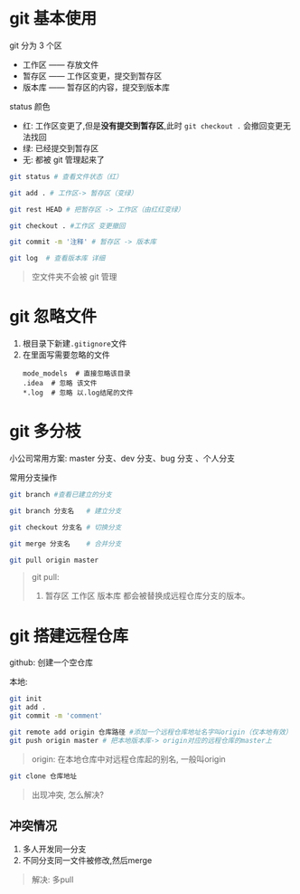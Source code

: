 # git 基本使用

git 分为 3 个区

- 工作区 —— 存放文件
- 暂存区 —— 工作区变更，提交到暂存区
- 版本库 —— 暂存区的内容，提交到版本库

<!-- more -->

status 颜色

- 红: 工作区变更了,但是**没有提交到暂存区**,此时 `git checkout .` 会撤回变更无法找回
- 绿: 已经提交到暂存区
- 无: 都被 git 管理起来了

```bash
git status # 查看文件状态（红）

git add . # 工作区-> 暂存区（变绿）

git rest HEAD # 把暂存区 -> 工作区（由红红变绿）

git checkout . #工作区 变更撤回
```

```bash
git commit -m '注释' # 暂存区 -> 版本库

git log  # 查看版本库 详细
```

> 空文件夹不会被 git 管理

# git 忽略文件

1. 根目录下新建`.gitignore`文件
2. 在里面写需要忽略的文件
   ```
   mode_models  # 直接忽略该目录
   .idea  # 忽略 该文件
   *.log  # 忽略 以.log结尾的文件
   ```

# git 多分枝

小公司常用方案: master 分支、dev 分支、bug 分支 、个人分支

常用分支操作

```bash
git branch #查看已建立的分支

git branch 分支名   # 建立分支

git checkout 分支名 # 切换分支

git merge 分支名    # 合并分支

git pull origin master
```
> git pull:
>  1. 暂存区 工作区 版本库 都会被替换成远程仓库分支的版本。

# git 搭建远程仓库

github:
创建一个空仓库

本地:

```bash
git init
git add .
git commit -m 'comment'

git remote add origin 仓库路径 #添加一个远程仓库地址名字叫origin（仅本地有效）
git push origin master # 把本地版本库-> origin对应的远程仓库的master上
```
> origin: 在本地仓库中对远程仓库起的别名, 一般叫origin
```bash
git clone 仓库地址
```

> 出现冲突, 怎么解决?

## 冲突情况

1. 多人开发同一分支
2. 不同分支同一文件被修改,然后merge

> 解决: 多pull



